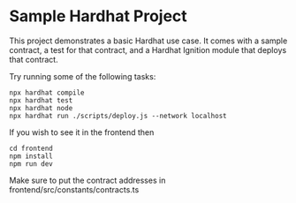 # Sample Hardhat Project

This project demonstrates a basic Hardhat use case. It comes with a sample contract, a test for that contract, and a Hardhat Ignition module that deploys that contract.

Try running some of the following tasks:

```shell
npx hardhat compile
npx hardhat test
npx hardhat node
npx hardhat run ./scripts/deploy.js --network localhost
```
If you wish to see it in the frontend then

```shell
cd frontend
npm install
npm run dev
```

Make sure to put the contract addresses in frontend/src/constants/contracts.ts
